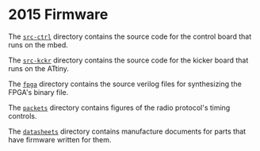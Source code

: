 # 2015 Firmware

The [`src-ctrl`](./src-ctrl) directory contains the source code for the control board that runs on the mbed.

The [`src-kckr`](./src-kckr) directory contains the source code for the kicker board that runs on the ATtiny.

The [`fpga`](./fpga) directory contains the source verilog files for synthesizing the FPGA's binary file. 

The [`packets`](./packets) directory contains figures of the radio protocol's timing controls.

The [`datasheets`](./datasheets) directory contains manufacture documents for parts that have firmware written for them.
